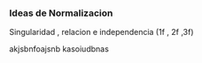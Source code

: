 ### Ideas de Normalizacion 

Singularidad , relacion e independencia (1f , 2f ,3f)

akjsbnfoajsnb 
kasoiudbnas